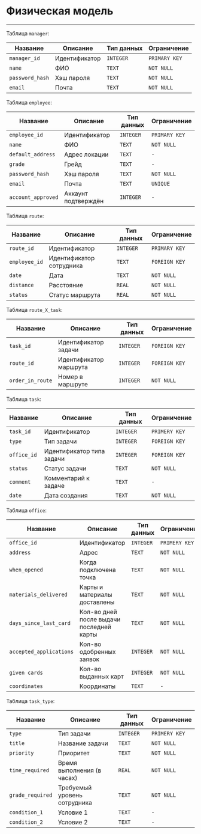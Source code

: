 # Физическая модель

---

Таблица `manager`:

| Название          | Описание           | Тип данных | Ограничение   |
|-------------------|--------------------|------------|---------------|
| `manager_id`      | Идентификатор      | `INTEGER`  | `PRIMARY KEY` |
| `name`            | ФИО                | `TEXT`     | `NOT NULL`    |
| `password_hash`   | Хэш пароля         | `TEXT`     | `NOT NULL`    |
| `email`           | Почта              | `TEXT`     | `NOT NULL`    |

Таблица `employee`:

| Название           | Описание            | Тип данных | Ограничение   |
|--------------------|---------------------|------------|---------------|
| `employee_id`      | Идентификатор       | `INTEGER`  | `PRIMARY KEY` |
| `name`             | ФИО                 | `TEXT`     | `NOT NULL`    |
| `default_address`  | Адрес локации       | `TEXT`     | `-`           |
| `grade`            | Грейд               | `TEXT`     | `-`           |
| `password_hash`    | Хэш пароля          | `TEXT`     | `NOT NULL`    |
| `email`            | Почта               | `TEXT`     | `UNIQUE`      |
| `account_approved` | Аккаунт подтверждён | `INTEGER`  | `-`           |

Таблица `route`:

| Название      | Описание                 | Тип данных | Ограничение    |
|---------------|--------------------------|------------|----------------|
| `route_id`    | Идентификатор            | `INTEGER`  | `PRIMARY KEY`  |
| `employee_id` | Идентификатор сотрудника | `TEXT`     | `FOREIGN KEY`  |
| `date`        | Дата                     | `TEXT`     | `NOT NULL`     |
| `distance`    | Расстояние               | `REAL`     | `NOT NULL`     |
| `status`      | Статус маршрута          | `REAL`     | `NOT NULL`     |

Таблица `route_X_task`:

| Название         | Описание                | Тип данных | Ограничение     |
|------------------|-------------------------|------------|-----------------|
| `task_id`        | Идентификатор задачи    | `INTEGER`  | `FOREIGN KEY`   |
| `route_id`       | Идентификатор маршрута  | `INTEGER`  | `FOREIGN KEY`   |
| `order_in_route` | Номер в маршруте        | `INTEGER`  | `NOT NULL`      |

Таблица `task`:

| Название    | Описание                  | Тип данных | Ограничение    |
|-------------|---------------------------|------------|----------------|
| `task_id`   | Идентификатор             | `INTEGER`  | `PRIMERY KEY`  |
| `type`      | Тип задачи                | `INTEGER`  | `FOREIGN KEY`  |
| `office_id` | Идентификатор типа задачи | `INTEGER`  | `FOREIGN KEY`  |
| `status`    | Статус задачи             | `TEXT`     | `NOT NULL`     |
| `comment`   | Комментарий к задаче      | `TEXT`     | `-`            |
| `date`      | Дата создания             | `TEXT`     | `NOT NULL`     |

Таблица `office`:

| Название                | Описание                                 | Тип данных | Ограничение   |
|-------------------------|------------------------------------------|------------|---------------|
| `office_id`             | Идентификатор                            | `INTEGER`  | `PRIMERY KEY` |
| `address`               | Адрес                                    | `TEXT`     | `NOT NULL`    |
| `when_opened`           | Когда подключена точка                   | `TEXT`     | `NOT NULL`    |
| `materials_delivered`   | Карты и материалы доставлены             | `TEXT`     | `NOT NULL`    |
| `days_since_last_card`  | Кол-во дней после выдачи последней карты | `TEXT`     | `NOT NULL`    |
| `accepted_applications` | Кол-во одобренных заявок                 | `INTEGER`  | `NOT NULL`    |
| `given cards`           | Кол-во выданных карт                     | `INTEGER`  | `NOT NULL`    |
| `coordinates`           | Координаты                               | `TEXT`     | `-`           |

Таблица `task_type`:

| Название         | Описание                     | Тип данных | Ограничение   |
|------------------|------------------------------|------------|---------------|
| `type`           | Тип задачи                   | `INTEGER`  | `PRIMERY KEY` |
| `title`          | Название задачи              | `TEXT`     | `NOT NULL`    |
| `priority`       | Приоритет                    | `TEXT`     | `NOT NULL`    |
| `time_required`  | Время выполнения (в часах)   | `REAL`     | `NOT NULL`    |
| `grade_required` | Требуемый уровень сотрудника | `TEXT`     | `NOT NULL`    |
| `condition_1 `   | Условие 1                    | `TEXT`     | `-`           |
| `condition_2 `   | Условие 2                    | `TEXT`     | `-`           |



